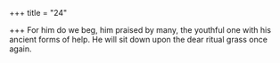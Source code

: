 +++
title = "24"

+++
For him do we beg, him praised by many, the youthful one with his  ancient forms of help.
He will sit down upon the dear ritual grass once again.